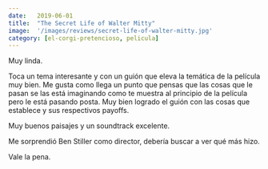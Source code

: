 ```yaml
---
date:   2019-06-01
title:  "The Secret Life of Walter Mitty"
image:  '/images/reviews/secret-life-of-walter-mitty.jpg'
category: [el-corgi-pretencioso, pelicula]
---
```

Muy linda.

Toca un tema interesante y con un guión que eleva la temática de la película muy bien. Me gusta como llega un punto que pensas que las cosas que le pasan se las está imaginando como te muestra al principio de la película pero le está pasando posta. Muy bien logrado el guión con las cosas que establece y sus respectivos payoffs.

Muy buenos paisajes y un soundtrack excelente.

Me sorprendió Ben Stiller como director, debería buscar a ver qué más hizo.

Vale la pena.